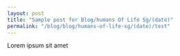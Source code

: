 ```yaml
---
layout: post
title: "Sample post for Blog/humans Of Life Sg/(date)"
permalink: "/blog/blog/humans-of-life-sg/(date)/test"
---
```

Lorem ipsum sit amet
